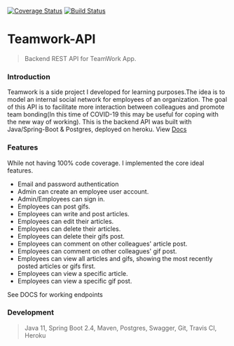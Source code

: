 [![Coverage Status](https://coveralls.io/repos/github/Kikiodazie/Teamwork-API/badge.svg?branch=master)](https://coveralls.io/github/Kikiodazie/Teamwork-API?branch=master)    [![Build Status](https://travis-ci.com/Kikiodazie/Teamwork-API.svg?branch=master)](https://travis-ci.com/Kikiodazie/Teamwork-API)

# Teamwork-API
>Backend REST API for TeamWork App.


### Introduction

Teamwork is a side project I developed for learning purposes.The idea is to model an internal social network for employees of an organization. The goal of this API is to facilitate more interaction between colleagues and promote team bonding(In this time of COVID-19 this may be useful for coping with the new way of working).
This is the backend API was built with Java/Spring-Boot & Postgres, deployed on heroku. View [Docs](djdc)

### Features

While not having 100% code coverage. I implemented the core ideal features.

- Email and password authentication
- Admin can create an employee user account.
- Admin/Employees can sign in.
- Employees can post gifs.
- Employees can write and post articles.
- Employees can edit their articles.
- Employees can delete their articles.
- Employees can delete their gifs post.
- Employees can comment on other colleagues' article post.
- Employees can comment on other colleagues' gif post.
- Employees can view all articles and gifs, showing the most recently posted articles or gifs
first.
- Employees can view a specific article.
- Employees can view a specific gif post.

See DOCS for working endpoints


### Development


> Java 11,
> Spring Boot 2.4, Maven, Postgres, Swagger, Git, Travis CI, Heroku
 


